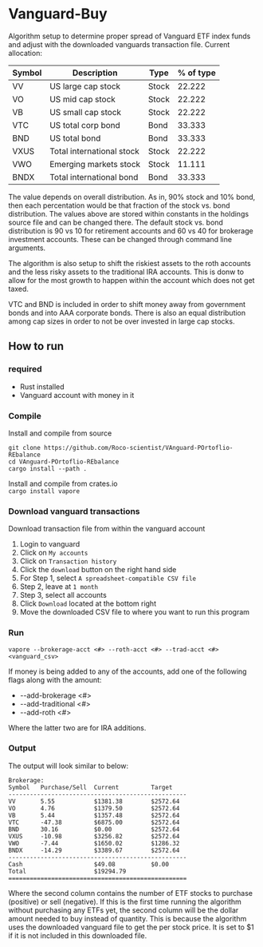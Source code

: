 # Vanguard-Buy
Algorithm setup to determine proper spread of Vanguard ETF index funds and adjust with the downloaded vanguards transaction file.  Current allocation:  
  
|Symbol|Description              |Type |% of type|
|------|-------------------------|-----|---------|
|VV    |US large cap stock       |Stock|22.222   |
|VO    |US mid cap stock         |Stock|22.222   |
|VB    |US small cap stock       |Stock|22.222   |
|VTC   |US total corp bond       |Bond |33.333   |
|BND   |US total bond            |Bond |33.333   |
|VXUS  |Total international stock|Stock|22.222   |
|VWO   |Emerging markets stock   |Stock|11.111   |
|BNDX  |Total international bond |Bond |33.333   |
  
The value depends on overall distribution.  As in, 90% stock and 10% bond, then each percentation
would be that fraction of the stock vs. bond distribution.  The values above are stored within
constants in the holdings source file and can be changed there.  The default stock vs. bond distribution
is 90 vs 10 for retirement accounts and 60 vs 40 for brokerage investment accounts.  These can be changed 
through command line arguments.  
  
The algorithm is also setup to shift the riskiest assets to the roth accounts
and the less risky assets to the traditional IRA accounts.  This is donw to allow for the most growth to happen
within the account which does not get taxed.  
  
VTC and BND is included in order to shift money away from government bonds and into AAA corporate bonds.
There is also an equal distribution among cap sizes in order to not be over invested in large cap stocks.

## How to run
### required
- Rust installed
- Vanguard account with money in it

### Compile
Install and compile from source  
```
git clone https://github.com/Roco-scientist/VAnguard-POrtoflio-REbalance
cd VAnguard-POrtoflio-REbalance
cargo install --path .
```
  

Install and compile from crates.io  
`cargo install vapore`

### Download vanguard transactions

Download transaction file from within the vanguard account  
1. Login to vanguard
2. Click on `My accounts`
3. Click on `Transaction history`
4. Click the `download` button on the right hand side
5. For Step 1, select `A spreadsheet-compatible CSV file`
6. Step 2, leave at `1 month`
7. Step 3, select all accounts
8. Click `Download` located at the bottom right
9. Move the downloaded CSV file to where you want to run this program

### Run
`vapore --brokerage-acct <#> --roth-acct <#> --trad-acct <#> <vanguard_csv>`  
  
If money is being added to any of the accounts, add one of the following flags along with the amount:
- --add-brokerage <#>
- --add-traditional <#>
- --add-roth <#>  
  
Where the latter two are for IRA additions.  

### Output
The output will look similar to below:  
```
Brokerage:
Symbol   Purchase/Sell  Current         Target
--------------------------------------------------
VV       5.55           $1381.38        $2572.64
VO       4.76           $1379.50        $2572.64
VB       5.44           $1357.48        $2572.64
VTC      -47.38         $6875.00        $2572.64
BND      30.16          $0.00           $2572.64
VXUS     -10.98         $3256.82        $2572.64
VWO      -7.44          $1650.02        $1286.32
BNDX     -14.29         $3389.67        $2572.64
--------------------------------------------------
Cash                    $49.08          $0.00
Total                   $19294.79
==================================================

```
  
Where the second column contains the number of ETF stocks to purchase (positive) or sell (negative).
If this is the first time running the algorithm without purchasing any ETFs yet, the second column will
be the dollar amount needed to buy instead of quantity.  This is because the algorithm uses the downloaded
vanguard file to get the per stock price.  It is set to $1 if it is not included in this downloaded file.
